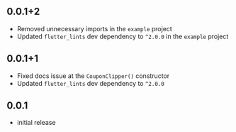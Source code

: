 ## 0.0.1+2

- Removed unnecessary imports in the `example` project
- Updated `flutter_lints` dev dependency to `^2.0.0` in the `example` project

## 0.0.1+1

- Fixed docs issue at the `CouponClipper()` constructor
- Updated `flutter_lints` dev dependency to `^2.0.0`

## 0.0.1

- initial release

